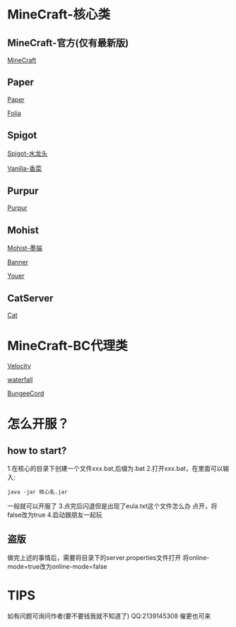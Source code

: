 # MineCraft-核心类
## MineCraft-官方(仅有最新版)

[MineCraft](https://www.minecraft.net/en-us/download/server)

## Paper

[Paper](https://papermc.io)

[Folia](https://papermc.io/software/folia)

## Spigot

[Spigot-水龙头](https://getbukkit.org/download/spigot/)

[Vanilla-香菜](https://getbukkit.org/download/vanilla)

## Purpur

[Purpur](https://purpurmc.org/)

## Mohist

[Mohist-墨端](https://mohistmc.com/)

[Banner](https://mohistmc.com/software/banner)

[Youer](https://mohistmc.com/software/youer)

## CatServer

[Cat](https://github.com/Luohuayu/CatServer)

# MineCraft-BC代理类

[Velocity](https://papermc.io/downloads/velocity)

[waterfall](https://papermc.io/downloads/waterfall)

[BungeeCord](https://ci.md-5.net/job/BungeeCord/)

# 怎么开服？
## how to start?

1.在核心的目录下创建一个文件xxx.bat,后缀为.bat
2.打开xxx.bat，在里面可以输入:
```
java -jar 核心名.jar
```
一般就可以开服了
3.点完后闪退但是出现了eula.txt这个文件怎么办
  点开，将false改为true
4.启动跟朋友一起玩

## 盗版

做完上述的事情后，需要将目录下的server.properties文件打开
将online-mode=true改为online-mode=false

# TIPS
如有问题可询问作者(要不要钱我就不知道了) QQ:2139145308
催更也可来
